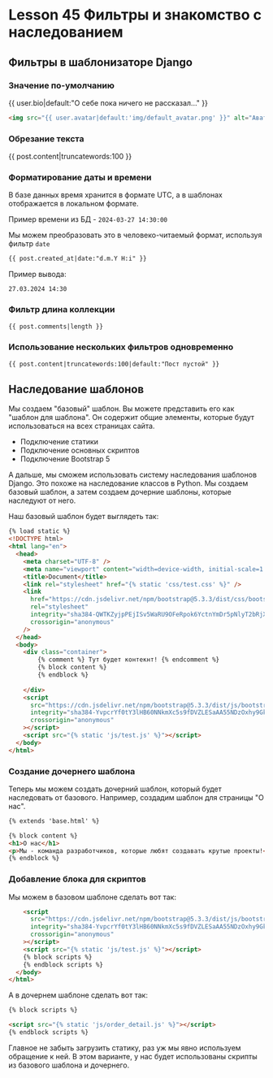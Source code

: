 # Lesson 45 Фильтры и знакомство с наследованием

## Фильтры в шаблонизаторе Django

### Значение по-умолчанию
{{ user.bio|default:"О себе пока ничего не рассказал..." }}



```html
<img src="{{ user.avatar|default:'img/default_avatar.png' }}" alt="Аватар пользователя {{ user.username|default:'Аноним' }}">
```

### Обрезание текста 
{{ post.content|truncatewords:100 }}

### Форматирование даты и времени

В базе данных время хранится в формате UTC, а в шаблонах отображается в локальном формате.

Пример времени из БД - `2024-03-27 14:30:00`

Мы можем преобразовать это в человеко-читаемый формат, используя фильтр `date`
```html
{{ post.created_at|date:"d.m.Y H:i" }}
```

Пример вывода: 
```
27.03.2024 14:30
```

### Фильтр длина коллекции
```html
{{ post.comments|length }}
```

### Использование нескольких фильтров одновременно
```html
{{ post.content|truncatewords:100|default:"Пост пустой" }}
```

## Наследование шаблонов

Мы создаем "базовый" шаблон. Вы можете представить его как "шаблон для шаблона". Он содержит общие элементы, которые будут использоваться на всех страницах сайта.

- Подключение статики
- Подключение основных скриптов
- Подключение Bootstrap 5 

А дальше, мы сможем использовать систему наследования шаблонов Django. Это похоже на наследование классов в Python. Мы создаем базовый шаблон, а затем создаем дочерние шаблоны, которые наследуют от него.

Наш базовый шаблон будет выглядеть так:
```html
{% load static %}
<!DOCTYPE html>
<html lang="en">
  <head>
    <meta charset="UTF-8" />
    <meta name="viewport" content="width=device-width, initial-scale=1.0" />
    <title>Document</title>
    <link rel="stylesheet" href="{% static 'css/test.css' %}" />
    <link
      href="https://cdn.jsdelivr.net/npm/bootstrap@5.3.3/dist/css/bootstrap.min.css"
      rel="stylesheet"
      integrity="sha384-QWTKZyjpPEjISv5WaRU9OFeRpok6YctnYmDr5pNlyT2bRjXh0JMhjY6hW+ALEwIH"
      crossorigin="anonymous"
    />
  </head>
  <body>
    <div class="container">
        {% comment %} Тут будет контекнт! {% endcomment %}
        {% block content %}
        {% endblock %}
        
    </div>
    <script
      src="https://cdn.jsdelivr.net/npm/bootstrap@5.3.3/dist/js/bootstrap.bundle.min.js"
      integrity="sha384-YvpcrYf0tY3lHB60NNkmXc5s9fDVZLESaAA55NDzOxhy9GkcIdslK1eN7N6jIeHz"
      crossorigin="anonymous"
    ></script>
    <script src="{% static 'js/test.js' %}"></script>
  </body>
</html>
```
### Создание дочернего шаблона

Теперь мы можем создать дочерний шаблон, который будет наследовать от базового. Например, создадим шаблон для страницы "О нас".

```html
{% extends 'base.html' %}

{% block content %}
<h1>О нас</h1>
<p>Мы - команда разработчиков, которые любят создавать крутые проекты!</p>
{% endblock %}
```

### Добавление блока для скриптов

Мы можем в базовом шаблоне сделать вот так:

```html
    <script
      src="https://cdn.jsdelivr.net/npm/bootstrap@5.3.3/dist/js/bootstrap.bundle.min.js"
      integrity="sha384-YvpcrYf0tY3lHB60NNkmXc5s9fDVZLESaAA55NDzOxhy9GkcIdslK1eN7N6jIeHz"
      crossorigin="anonymous"
    ></script>
    <script src="{% static 'js/test.js' %}"></script>
    {% block scripts %}
    {% endblock scripts %}
  </body>
</html>
```

А в дочернем шаблоне сделать вот так:
```html
{% block scripts %}

<script src="{% static 'js/order_detail.js' %}"></script>
{% endblock scripts %}
```

Главное не забыть загрузить статику, раз уж мы явно используем обращение к ней.
В этом варианте, у нас будет использованы скрипты из базового шаблона и дочернего.